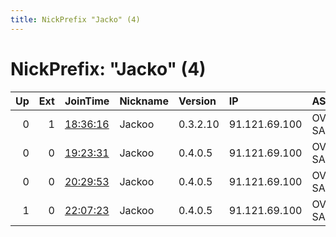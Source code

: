 ```yaml
---
title: NickPrefix "Jacko" (4)
---
```


# NickPrefix: "Jacko" (4)

|   Up |   Ext | JoinTime                                                                                            | Nickname   | Version   | IP            | AS      | CC   |   ORp |   Dirp | OS    | Contact              |   eFamMembers |
|-----:|------:|:----------------------------------------------------------------------------------------------------|:-----------|:----------|:--------------|:--------|:-----|------:|-------:|:------|:---------------------|--------------:|
|    0 |     1 | [18:36:16](https://metrics.torproject.org/rs.html#details/996D8D1E1B1E797118E3230A1479ED8E211E370D) | Jackoo     | 0.3.2.10  | 91.121.69.100 | OVH SAS | fr   |  9001 |      0 | Linux | thebudda@cmail.nu    |             1 |
|    0 |     0 | [19:23:31](https://metrics.torproject.org/rs.html#details/40E799B5AC00B708964E0C52DC68B3C9CB4B893C) | Jackoo     | 0.4.0.5   | 91.121.69.100 | OVH SAS | fr   |  9001 |      0 | Linux | thebudda@cmail.nu    |             1 |
|    0 |     0 | [20:29:53](https://metrics.torproject.org/rs.html#details/FC8C12352D196B91DE3978CC56D51FB9A7A09CB3) | Jackoo     | 0.4.0.5   | 91.121.69.100 | OVH SAS | fr   |  9001 |      0 | Linux | thebudda AT cmail.nu |             1 |
|    1 |     0 | [22:07:23](https://metrics.torproject.org/rs.html#details/AF74C900BAB3B0827A60DEDB66C67097185EEC7C) | Jackoo     | 0.4.0.5   | 91.121.69.100 | OVH SAS | fr   |  9001 |      0 | Linux | thebudda AT cmail.nu |             1 |
